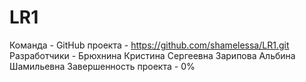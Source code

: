 # LR1
Команда - 
GitHub проекта - https://github.com/shamelessa/LR1.git
Разработчики - Брюхнина Кристина Сергеевна
               Зарипова Альбина Шамильевна
Завершенность проекта - 0%

